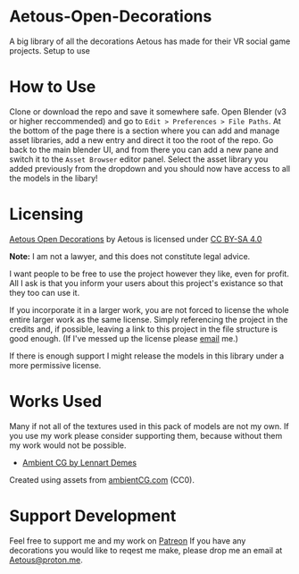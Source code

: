 
# Aetous-Open-Decorations
A big library of all the decorations Aetous has made for their VR social game projects. Setup to use 

# How to Use
Clone or download the repo and save it somewhere safe.
Open Blender (v3 or higher reccommended) and go to `Edit > Preferences > File Paths`.
At the bottom of the page there is a section where you can add and manage asset libraries, add a new entry and direct it too the root of the repo.
Go back to the main blender UI, and from there you can add a new pane and switch it to the `Asset Browser` editor panel.
Select the asset library you added previously from the dropdown and you should now have access to all the models in the libary!


# Licensing
 [Aetous Open Decorations](https://github.com/EhoNo1/Aetous-Open-Decorations) by Aetous is licensed under [CC BY-SA 4.0](https://creativecommons.org/licenses/by-sa/4.0/)

 **Note:** I am not a lawyer, and this does not constitute legal advice.

 I want people to be free to use the project however they like, even for profit. All I ask is that you inform your users about this project's existance so that they too can use it.

 If you incorporate it in a larger work, you are not forced to license the whole entire larger work as the same license. Simply referencing the project in the credits and, if possible, leaving a link to this project in the file structure is good enough. (If I've messed up the license please [email](Aetous@proton.me) me.)

If there is enough support I might release the models in this library under a more permissive license.

# Works Used
Many if not all of the textures used in this pack of models are not my own. If you use my work please consider supporting them, because without them my work would not be possible.

- [Ambient CG by Lennart Demes](https://ambientcg.com/)

Created using assets from [ambientCG.com](https://ambientcg.com/) (CC0).

# Support Development
Feel free to support me and my work on [Patreon](https://www.patreon.com/Aetous)
If you have any decorations you would like to reqest me make, please drop me an email at Aetous@proton.me.
